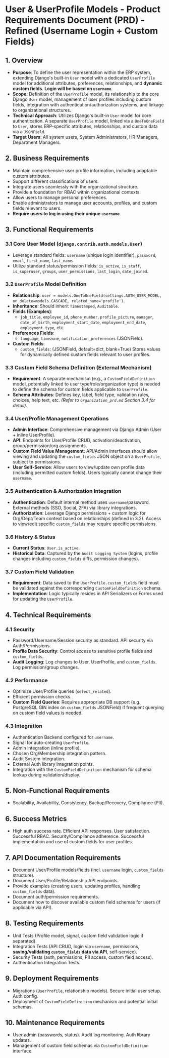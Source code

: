 # User & UserProfile Models - Product Requirements Document (PRD) - Refined (Username Login + Custom Fields)

## 1. Overview

*   **Purpose**: To define the user representation within the ERP system, extending Django's built-in `User` model with a dedicated `UserProfile` model for additional attributes, preferences, relationships, and **dynamic custom fields**. **Login will be based on `username`**.
*   **Scope**: Definition of the `UserProfile` model, its relationship to the core Django `User` model, management of user profiles including custom fields, integration with authentication/authorization systems, and linkage to organizational structures.
*   **Technical Approach**: Utilizes Django's built-in `User` model for core authentication. A separate `UserProfile` model, linked via a `OneToOneField` to `User`, stores ERP-specific attributes, relationships, and custom data via a `JSONField`.
*   **Target Users**: All system users, System Administrators, HR Managers, Department Managers.

## 2. Business Requirements

*   Maintain comprehensive user profile information, including adaptable custom attributes.
*   Support different classifications of users.
*   Integrate users seamlessly with the organizational structure.
*   Provide a foundation for RBAC within organizational contexts.
*   Allow users to manage personal preferences.
*   Enable administrators to manage user accounts, profiles, and custom fields relevant to users.
*   **Require users to log in using their unique `username`**.

## 3. Functional Requirements

### 3.1 Core User Model (`django.contrib.auth.models.User`)
*   Leverage standard fields: `username` (unique login identifier), `password`, `email`, `first_name`, `last_name`.
*   Utilize standard status/permission fields: `is_active`, `is_staff`, `is_superuser`, `groups`, `user_permissions`, `last_login`, `date_joined`.

### 3.2 `UserProfile` Model Definition
*   **Relationship**: `user = models.OneToOneField(settings.AUTH_USER_MODEL, on_delete=models.CASCADE, related_name='profile')`.
*   **Inheritance**: Should inherit `Timestamped`, `Auditable`.
*   **Fields (Examples)**:
    *   `job_title`, `employee_id`, `phone_number`, `profile_picture`, `manager`, `date_of_birth`, `employment_start_date`, `employment_end_date`, `employment_type`, etc.
*   **Preferences Fields**:
    *   `language`, `timezone`, `notification_preferences` (JSONField).
*   **Custom Fields**:
    *   `custom_fields`: (JSONField, default=dict, blank=True) Stores values for dynamically defined custom fields relevant to user profiles.

### 3.3 Custom Field Schema Definition (External Mechanism)
*   **Requirement**: A separate mechanism (e.g., a `CustomFieldDefinition` model, potentially linked to user type/role/organization type) is needed to define the schema for custom fields applicable to `UserProfile`.
*   **Schema Attributes**: Defines key, label, field type, validation rules, choices, help text, etc. *(Refer to `organization_prd.md` Section 3.4 for detail)*.

### 3.4 User/Profile Management Operations
*   **Admin Interface**: Comprehensive management via Django Admin (User + inline UserProfile).
*   **API**: Endpoints for User/Profile CRUD, activation/deactivation, group/permission/org assignments.
*   **Custom Field Value Management**: API/Admin interfaces should allow viewing and updating the `custom_fields` JSON object on a `UserProfile`, subject to permissions.
*   **User Self-Service**: Allow users to view/update own profile data (including permitted custom fields). Users typically cannot change their `username`.

### 3.5 Authentication & Authorization Integration
*   **Authentication**: Default internal method uses `username`/password. External methods (SSO, Social, 2FA) via library integrations.
*   **Authorization**: Leverage Django permissions + custom logic for Org/Dept/Team context based on relationships (defined in 3.2). Access to view/edit specific `custom_fields` may require specific permissions.

### 3.6 History & Status
*   **Current Status**: `User.is_active`.
*   **Historical Data**: Captured by the `Audit Logging System` (logins, profile changes including `custom_fields` diffs, permission changes).

### 3.7 Custom Field Validation
*   **Requirement**: Data saved to the `UserProfile.custom_fields` field must be validated against the corresponding `CustomFieldDefinition` schema.
*   **Implementation**: Logic typically resides in API Serializers or Forms used for updating the `UserProfile`.

## 4. Technical Requirements

### 4.1 Security
*   Password/Username/Session security as standard. API security via Auth/Permissions.
*   **Profile Data Security**: Control access to sensitive profile fields and `custom_fields`.
*   **Audit Logging**: Log changes to User, UserProfile, and `custom_fields`. Log permission/group changes.

### 4.2 Performance
*   Optimize User/Profile queries (`select_related`).
*   Efficient permission checks.
*   **Custom Field Queries**: Requires appropriate DB support (e.g., PostgreSQL GIN index on `custom_fields` JSONField) if frequent querying on custom field values is needed.

### 4.3 Integration
*   Authentication Backend configured for `username`.
*   Signal for auto-creating `UserProfile`.
*   Admin integration (inline profile).
*   Chosen Org/Membership integration pattern.
*   Audit System integration.
*   External Auth library integration points.
*   Integration with the `CustomFieldDefinition` mechanism for schema lookup during validation/display.

## 5. Non-Functional Requirements

*   Scalability, Availability, Consistency, Backup/Recovery, Compliance (PII).

## 6. Success Metrics

*   High auth success rate. Efficient API responses. User satisfaction. Successful RBAC. Security/Compliance adherence. Successful implementation and use of custom fields for user profiles.

## 7. API Documentation Requirements

*   Document User/Profile models/fields (incl. `username` login, `custom_fields` structure).
*   Document User/Profile/Relationship API endpoints.
*   Provide examples (creating users, updating profiles, handling `custom_fields` data).
*   Document auth/permission requirements.
*   Document how to discover available custom field schemas for users (if applicable via API).

## 8. Testing Requirements

*   Unit Tests (Profile model, signal, custom field validation logic if separated).
*   Integration Tests (API CRUD, login via `username`, permissions, **saving/validating `custom_fields` data via API**, self-service).
*   Security Tests (auth, permissions, PII access, custom field access).
*   Authentication Integration Tests.

## 9. Deployment Requirements

*   Migrations (`UserProfile`, relationship models). Secure initial user setup. Auth config.
*   Deployment of `CustomFieldDefinition` mechanism and potential initial schemas.

## 10. Maintenance Requirements

*   User admin (passwords, status). Audit log monitoring. Auth library updates.
*   Management of custom field schemas via `CustomFieldDefinition` interface.
